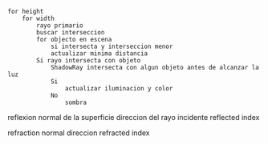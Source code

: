 	for height
		for width
			rayo primario
			buscar interseccion
			for objecto en escena
				si intersecta y interseccion menor
				actualizar minima distancia
			Si rayo intersecta con objeto
				ShadowRay intersecta con algun objeto antes de alcanzar la luz
				Si
					actualizar iluminacion y color
				No
					sombra

reflexion
	normal de la superficie
	direccion del rayo incidente
	reflected index

refraction
	normal
	direccion 
	refracted index
